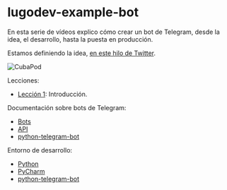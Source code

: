 # lugodev-example-bot

En esta serie de vídeos explico cómo crear un bot de Telegram, desde la idea, el desarrollo, hasta la puesta en producción.

Estamos definiendo la idea, [en este hilo de Twitter](https://twitter.com/i/status/1311765358387187712).

![CubaPod](https://i9.ytimg.com/vi/yEtsoxkxF_0/mqdefault.jpg?sqp=CKCO5PsF&rs=AOn4CLCtDCl3IfL8bGN0nOLd6fJDO0ixlQ)

Lecciones:
- [Lección 1](https://youtu.be/yEtsoxkxF_0): Introducción.

Documentación sobre bots de Telegram:
- [Bots](https://core.telegram.org/bots)
- [API](https://core.telegram.org/api)
- [python-telegram-bot](https://python-telegram-bot.readthedocs.io/en/stable)

Entorno de desarrollo:
- [Python](https://www.python.org/downloads)
- [PyCharm](https://www.jetbrains.com/es-es/pycharm/download)
- [python-telegram-bot](https://python-telegram-bot.org)